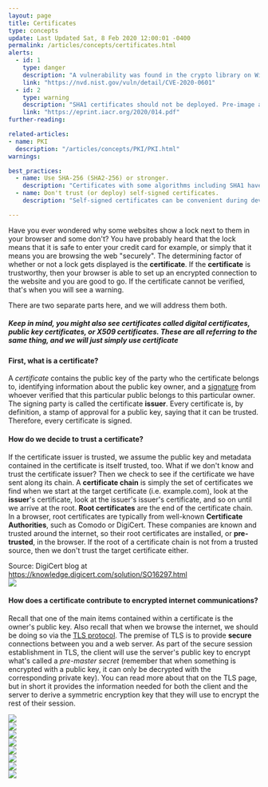 ```yaml
---
layout: page
title: Certificates
type: concepts
update: Last Updated Sat, 8 Feb 2020 12:00:01 -0400
permalink: /articles/concepts/certificates.html
alerts:
  - id: 1
    type: danger
    description: "A vulnerability was found in the crypto library on Windows machines potentially causing forged certificates to be trusted (CVE-2020-0601). A patch was released from Microsoft in mid January, 2020."
    link: "https://nvd.nist.gov/vuln/detail/CVE-2020-0601"
  - id: 2
    type: warning
    description: "SHA1 certificates should not be deployed. Pre-image attacks have been demonstrated. Migrate certificates to use SHA-256 (SHA2-256) or greater."
    link: "https://eprint.iacr.org/2020/014.pdf"
further-reading:

related-articles:
- name: PKI
  description: "/articles/concepts/PKI/PKI.html"
warnings:

best_practices:
  - name: Use SHA-256 (SHA2-256) or stronger.
    description: "Certificates with some algorithms including SHA1 have been demonstrated to be vulnerable to pre-image attacks."
  - name: Don't trust (or deploy) self-signed certificates.
    description: "Self-signed certificates can be convenient during development and testing, but we should not trust self-signed certificates in the wild nor should we deploy self-signed certificates into the wild. We want to only deploy and trust certificates that have been verified by a trustworthy Certificate Authority (CA)."

---
```

Have you ever wondered why some websites show a lock next to them in your browser and some don't? You have probably heard that the lock means that it is safe to enter your credit card for example, or simply that it means you are browsing the web "securely". The determining factor of whether or not a lock gets displayed is the **certificate**. If the **certificate** is trustworthy, then your browser is able to set up an encrypted connection to the website and you are good to go. If the certificate cannot be verified, that's when you will see a warning.

There are two separate parts here, and we will address them both.

##### Keep in mind, you might also see **certificates** called **digital certificates**, **public key certificates**, or **X509 certificates**. These are all referring to the same thing, and we will just simply use **certificate**

#### First, what **is** a certificate?
A _certificate_ contains the public key of the party who the certificate belongs to, identifying information about the public key owner, and a [signature](/articles/concepts/asymmetric_cryptography.html) from whoever verified that this particular public belongs to this particular owner. The signing party is called the certificate **issuer**. Every certificate is, by definition, a stamp of approval for a public key, saying that it can be trusted. Therefore, every certificate is signed.

#### How do we decide to trust a certificate?
If the certificate issuer is trusted, we assume the public key and metadata contained in the certificate is itself trusted, too. What if we don't know and trust the certificate issuer? Then we check to see if the certificate we have sent along its chain. A **certificate chain** is simply the set of certificates we find when we start at the target certificate (i.e. example.com), look at the **issuer**'s certificate, look at the issuer's issuer's certificate, and so on until we arrive at the root. **Root certificates** are the end of the certificate chain. In a browser, root certificates are typically from well-known **Certificate Authorities**, such as Comodo or DigiCert. These companies are known and trusted around the internet, so their root certificates are installed, or **pre-trusted**, in the browser. If the root of a certificate chain is not from a trusted source, then we don't trust the target certificate either.

<p style="margin-bottom:0">Source: DigiCert blog at <a href="https://knowledge.digicert.com/solution/SO16297.html">https://knowledge.digicert.com/solution/SO16297.html</a></p>
<img style="margin-top:0" src="/static_files/certs/cert_chain.png"/>

#### How does a certificate contribute to encrypted internet communications?
Recall that one of the main items contained within a certificate is the owner's public key. Also recall that when we browse the internet, we should be doing so via the [TLS protocol](/articles/cryptographic_protocols/tls_1_3/tls_1_3.html). The premise of TLS is to provide **secure** connections between you and a web server. As part of the secure session establishment in TLS, the client will use the server's public key to encrypt what's called a _pre-master secret_ (remember that when something is encrypted with a public key, it can only be decrypted with the corresponding private key). You can read more about that on the TLS page, but in short it provides the information needed for both the client and the server to derive a symmetric encryption key that they will use to encrypt the rest of their session.

<div class="row">
  <div class="row">
    <div class="col-md-3 cert-img"><img src="/static_files/certs/cert-1.png"/></div>
    <div class="col-md-3 cert-img"><img src="/static_files/certs/cert-2.png"/></div>
    <div class="col-md-3 cert-img"><img src="/static_files/certs/cert-3.png"/></div>
    <div class="col-md-3 cert-img"><img src="/static_files/certs/cert-4.png"/></div>
  </div>
  <div class="row">
    <div class="col-md-3 cert-img"><img src="/static_files/certs/cert-5.png"/></div>
    <div class="col-md-3 cert-img"><img src="/static_files/certs/cert-6.png"/></div>
    <div class="col-md-3 cert-img"><img src="/static_files/certs/cert-7.png"/></div>
    <div class="col-md-3 cert-img"><img src="/static_files/certs/cert-8.png"/></div>
  </div>
</div>
